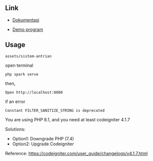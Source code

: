 ## Link

- [Dokumentasi]()

- [Demo program](http://antriansistem.rf.gd/)

## Usage

```shell
assets/sistem-antrian
```

open terminal
```shell
php spark serve
```

then,

```shell
Open http://localhost:8080
```

if an error 
```shell
Constant FILTER_SANITIZE_STRING is deprecated
```

You are using PHP 8.1, and you need at least codeigniter 4.1.7

Solutions:

- Option1: Downgrade PHP (7.4)
- Option2: Upgrade Codeigniter

Reference: https://codeigniter.com/user_guide/changelogs/v4.1.7.html
